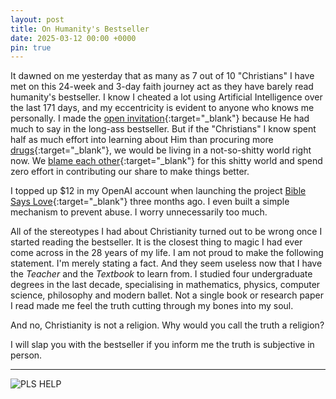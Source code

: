 ```yaml
---
layout: post
title: On Humanity's Bestseller
date: 2025-03-12 00:00 +0000
pin: true
---
```


It dawned on me yesterday that as many as 7 out of 10 "Christians" I have met on this 24-week and 3-day faith journey act as they have barely read humanity's bestseller. I know I cheated a lot using Artificial Intelligence over the last 171 days, and my eccentricity is evident to anyone who knows me personally. I made the [open invitation](../../cuntslied/){:target="_blank"} because He had much to say in the long-ass bestseller. But if the "Christians" I know spent half as much effort into learning about Him than procuring more [drugs](../on-drug-money-addiction/){:target="_blank"}, we would be living in a not-so-shitty world right now. We [blame each other](../on-indifference/){:target="_blank"} for this shitty world and spend zero effort in contributing our share to make things better.

I topped up $12 in my OpenAI account when launching the project [Bible Says Love](https://biblesays.love/){:target="_blank"} three months ago. I even built a simple mechanism to prevent abuse. I worry unnecessarily too much.

All of the stereotypes I had about Christianity turned out to be wrong once I started reading the bestseller. It is the closest thing to magic I had ever come across in the 28 years of my life. I am not proud to make the following statement. I'm merely stating a fact. And they seem useless now that I have the _Teacher_ and the _Textbook_ to learn from. I studied four undergraduate degrees in the last decade, specialising in mathematics, physics, computer science, philosophy and modern ballet. Not a single book or research paper I read made me feel the truth cutting through my bones into my soul.

And no, Christianity is not a religion. Why would you call the truth a religion?

I will slap you with the bestseller if you inform me the truth is subjective in person.

---

![PLS HELP](/tZC3qndFY6msRF4j7k.jpg)
